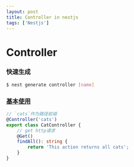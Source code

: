 ```yaml
---
layout: post
title: Controller in nestjs
tags: ['Nestjs']
---
```


# Controller
### 快速生成
```bash
$ nest generate controller [name]
```

### [基本使用](https://docs.nestjs.com/controllers)
```typescript
// `cats`作为路径前缀
@Controller('cats')
export class CatController {
    // get http请求
    @Get()
    findAll(): string {
        return 'This action returns all cats';
    }
}
```
